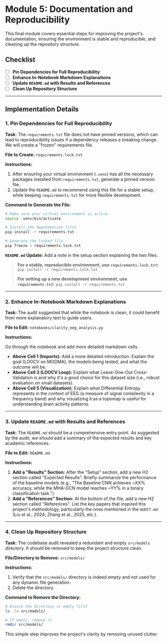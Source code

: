 # Module 5: Documentation and Reproducibility

This final module covers essential steps for improving the project's documentation, ensuring the environment is stable and reproducible, and cleaning up the repository structure.

## Checklist

- [ ] **Pin Dependencies for Full Reproducibility**
- [ ] **Enhance In-Notebook Markdown Explanations**
- [ ] **Update `README.md` with Results and References**
- [ ] **Clean Up Repository Structure**

---

## Implementation Details

### 1. Pin Dependencies for Full Reproducibility

**Task:** The `requirements.txt` file does not have pinned versions, which can lead to reproducibility issues if a dependency releases a breaking change. We will create a "frozen" requirements file.

**File to Create:** `requirements.lock.txt`

**Instructions:**

1.  After ensuring your virtual environment (`.venv`) has all the necessary packages installed from `requirements.txt`, generate a pinned version file.
2.  Update the `README.md` to recommend using this file for a stable setup, while keeping `requirements.txt` for more flexible development.

**Command to Generate the File:**

```bash
# Make sure your virtual environment is active
source .venv/bin/activate

# Install the dependencies first
pip install -r requirements.txt

# Generate the locked file
pip freeze > requirements.lock.txt
```

**`README.md` Update:** Add a note in the setup section explaining the two files.

> **For a stable, reproducible environment, use `requirements.lock.txt`:**
> `pip install -r requirements.lock.txt`
>
> **For setting up a new development environment, use `requirements.txt`:**
> `pip install -r requirements.txt`

---

### 2. Enhance In-Notebook Markdown Explanations

**Task:** The audit suggested that while the notebook is clean, it could benefit from more explanatory text to guide users.

**File to Edit:** `notebooks/clarity_eeg_analysis.py`

**Instructions:**

Go through the notebook and add more detailed markdown cells.

*   **Above Cell 1 (Imports):** Add a more detailed introduction. Explain the goal (LOOCV on MODMA), the models being tested, and what the outcome will be.
*   **Above Cell 3 (LOOCV Loop):** Explain what Leave-One-Out Cross-Validation is and why it's a good choice for this dataset size (i.e., robust evaluation on small datasets).
*   **Above Cell 5 (Visualization):** Explain what Differential Entropy represents in the context of EEG (a measure of signal complexity in a frequency band) and why visualizing it as a topomap is useful for understanding brain activity patterns.

---

### 3. Update `README.md` with Results and References

**Task:** The `README.md` should be a comprehensive entry point. As suggested by the audit, we should add a summary of the expected results and key academic references.

**File to Edit:** `README.md`

**Instructions:**

1.  **Add a "Results" Section:** After the "Setup" section, add a new H2 section called "Expected Results". Briefly summarize the performance of the baseline models (e.g., "The Baseline CNN achieves ~XX% accuracy, while the MHA-GCN model reaches ~YY% in a binary classification task.").
2.  **Add a "References" Section:** At the bottom of the file, add a new H2 section called "References". List the key papers that inspired this project's methodology, particularly the ones mentioned in the `AUDIT.md` (Liu et al., 2024; Zhang et al., 2025, etc.).

---

### 4. Clean Up Repository Structure

**Task:** The codebase audit revealed a redundant and empty `src/models` directory. It should be removed to keep the project structure clean.

**File/Directory to Remove:** `src/models/`

**Instructions:**

1.  Verify that the `src/models/` directory is indeed empty and not used for any dynamic file generation.
2.  Delete the directory.

**Command to Remove the Directory:**

```bash
# Ensure the directory is empty first
ls -la src/models/

# If empty, remove it
rmdir src/models/
```
This simple step improves the project's clarity by removing unused clutter. 